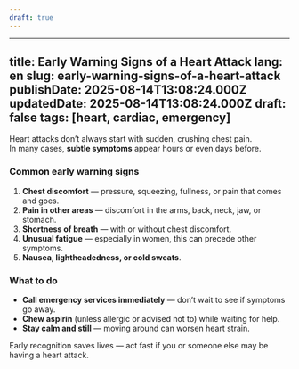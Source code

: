 ```yaml
---
draft: true
---
```


---
title: Early Warning Signs of a Heart Attack
lang: en
slug: early-warning-signs-of-a-heart-attack
publishDate: 2025-08-14T13:08:24.000Z
updatedDate: 2025-08-14T13:08:24.000Z
draft: false
tags: [heart, cardiac, emergency]
---

Heart attacks don’t always start with sudden, crushing chest pain.  
In many cases, **subtle symptoms** appear hours or even days before.

### Common early warning signs
1. **Chest discomfort** — pressure, squeezing, fullness, or pain that comes and goes.
2. **Pain in other areas** — discomfort in the arms, back, neck, jaw, or stomach.
3. **Shortness of breath** — with or without chest discomfort.
4. **Unusual fatigue** — especially in women, this can precede other symptoms.
5. **Nausea, lightheadedness, or cold sweats**.

### What to do
- **Call emergency services immediately** — don’t wait to see if symptoms go away.
- **Chew aspirin** (unless allergic or advised not to) while waiting for help.
- **Stay calm and still** — moving around can worsen heart strain.

Early recognition saves lives — act fast if you or someone else may be having a heart attack.
